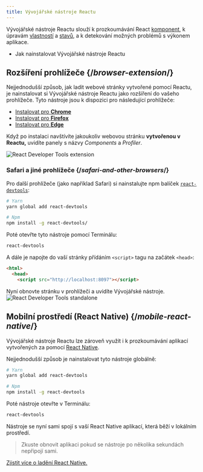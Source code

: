 ```yaml
---
title: Vývojářské nástroje Reactu
---
```


<Intro>

Vývojářské nástroje Reactu slouží k prozkoumávání React [komponent](/learn/your-first-component), k úpravám [vlastností](/learn/passing-props-to-a-component) a [stavů](/learn/state-a-components-memory), a k detekování možných problémů s výkonem aplikace.

</Intro>

<YouWillLearn>

* Jak nainstalovat Vývojářské nástroje Reactu

</YouWillLearn>

## Rozšíření prohlížeče {/*browser-extension*/}

Nejjednodušší způsob, jak ladit webové stránky vytvořené pomocí Reactu, je nainstalovat si Vývojářské nástroje Reactu jako rozšíření do vašeho prohlížeče. Tyto nástroje jsou k dispozici pro následující prohlížeče:

* [Instalovat pro **Chrome**](https://chrome.google.com/webstore/detail/react-developer-tools/fmkadmapgofadopljbjfkapdkoienihi?hl=en)
* [Instalovat pro **Firefox**](https://addons.mozilla.org/en-US/firefox/addon/react-devtools/)
* [Instalovat pro **Edge**](https://microsoftedge.microsoft.com/addons/detail/react-developer-tools/gpphkfbcpidddadnkolkpfckpihlkkil)

Když po instalaci navštívíte jakoukoliv webovou stránku **vytvořenou v Reactu,** uvidíte panely s názvy _Components_ a _Profiler_.

![React Developer Tools extension](/images/docs/react-devtools-extension.png)

### Safari a jiné prohlížeče {/*safari-and-other-browsers*/}
Pro další prohlížeče (jako například Safari) si nainstalujte npm balíček [`react-devtools`](https://www.npmjs.com/package/react-devtools):
```bash
# Yarn
yarn global add react-devtools

# Npm
npm install -g react-devtools/
```

Poté otevřte tyto nástroje pomocí Terminálu:
```bash
react-devtools
```

A dále je napojte do vaší stránky přídáním `<script>` tagu na začátek `<head>`:
```html {3}
<html>
  <head>
    <script src="http://localhost:8097"></script>
```

Nyní obnovte stránku v prohlížeči a uvidíte Vývojářské nástroje.
![React Developer Tools standalone](/images/docs/react-devtools-standalone.png)

## Mobilní prostředí (React Native) {/*mobile-react-native*/}
Vývojářské nástroje Reactu lze zároveň využít i k prozkoumávání aplikací vytvořených za pomocí [React Native](https://reactnative.dev/).

Nejjednodušší způsob je nainstalovat tyto nástroje globálně:
```bash
# Yarn
yarn global add react-devtools

# Npm
npm install -g react-devtools
```

Poté nástroje otevřte v Terminálu:
```bash
react-devtools
```

Nástroje se nyní sami spojí s vaší React Native aplikací, která běží v lokálním prostředí.

> Zkuste obnovit aplikaci pokud se nástroje po několika sekundách nepřipojí sami.

[Zjistit více o ladění React Native.](https://reactnative.dev/docs/debugging)
